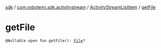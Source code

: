 [sdk](../../index.md) / [com.robotemi.sdk.activitystream](../index.md) / [ActivityStreamListItem](index.md) / [getFile](./get-file.md)

# getFile

`@Nullable open fun getFile(): `[`File`](https://developer.android.com/reference/java/io/File.html)`?`